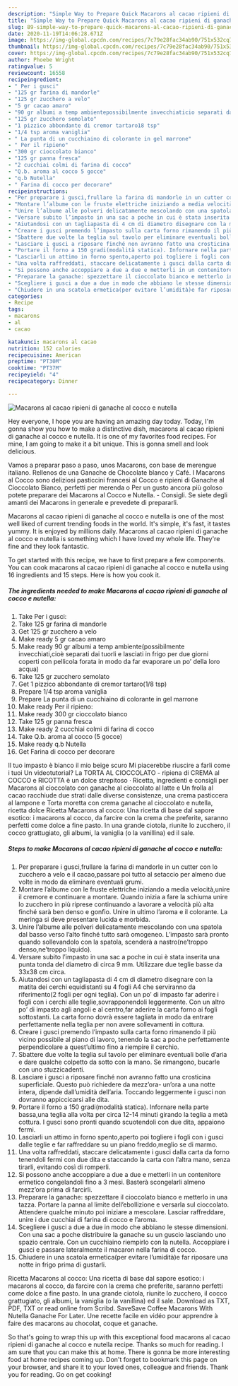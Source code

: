 ```yaml
---
description: "Simple Way to Prepare Quick Macarons al cacao ripieni di ganache al cocco e nutella"
title: "Simple Way to Prepare Quick Macarons al cacao ripieni di ganache al cocco e nutella"
slug: 89-simple-way-to-prepare-quick-macarons-al-cacao-ripieni-di-ganache-al-cocco-e-nutella
date: 2020-11-19T14:06:28.671Z
image: https://img-global.cpcdn.com/recipes/7c79e28fac34ab90/751x532cq70/macarons-al-cacao-ripieni-di-ganache-al-cocco-e-nutella-recipe-main-photo.jpg
thumbnail: https://img-global.cpcdn.com/recipes/7c79e28fac34ab90/751x532cq70/macarons-al-cacao-ripieni-di-ganache-al-cocco-e-nutella-recipe-main-photo.jpg
cover: https://img-global.cpcdn.com/recipes/7c79e28fac34ab90/751x532cq70/macarons-al-cacao-ripieni-di-ganache-al-cocco-e-nutella-recipe-main-photo.jpg
author: Phoebe Wright
ratingvalue: 5
reviewcount: 16558
recipeingredient:
- " Per i gusci"
- "125 gr farina di mandorle"
- "125 gr zucchero a velo"
- "5 gr cacao amaro"
- "90 gr albumi a temp ambientepossibilmente invecchiaticio separati dai tuorli e lasciati in frigo per due giorni coperti con pellicola forata in modo da far evaporare un po della loro acqua"
- "125 gr zucchero semolato"
- "1 pizzico abbondante di cremor tartaro18 tsp"
- "1/4 tsp aroma vaniglia"
- " La punta di un cucchiaino di colorante in gel marrone"
- " Per il ripieno"
- "300 gr cioccolato bianco"
- "125 gr panna fresca"
- "2 cucchiai colmi di farina di cocco"
- "Q.b. aroma al cocco 5 gocce"
- "q.b Nutella"
- " Farina di cocco per decorare"
recipeinstructions:
- "Per preparare i gusci,frullare la farina di mandorle in un cutter con lo zucchero a velo e il cacao,passare poi tutto al setaccio per almeno due volte in modo da eliminare eventuali grumi."
- "Montare l’albume con le fruste elettriche iniziando a media velocità,unire il cremore e continuare a montare. Quando inizia a fare la schiuma unire lo zucchero in più riprese continuando a lavorare a velocità più alta finché sarà ben denso e gonfio. Unire in ultimo l’aroma e il colorante. La meringa si deve presentare lucida e morbida."
- "Unire l’albume alle polveri delicatamente mescolando con una spatola dal basso verso l’alto finché tutto sarà omogeneo. L’impasto sarà pronto quando sollevandolo con la spatola, scenderà a nastro(ne’troppo denso,ne’troppo liquido)."
- "Versare subito l’impasto in una sac a poche in cui è stata inserita una punta tonda del diametro di circa 9 mm. Utilizzare due teglie basse da 33x38 cm circa."
- "Aiutandosi con un tagliapasta di 4 cm di diametro disegnare con la matita dei cerchi equidistanti su 4 fogli A4 che serviranno da riferimento(2 fogli per ogni teglia). Con un po’ di impasto far aderire i fogli con i cerchi alle teglie,sovrapponendoli leggermente. Con un altro po’ di impasto agli angoli e al centro,far aderire la carta forno ai fogli sottostanti. La carta forno dovrà essere tagliata in modo da entrare perfettamente nella teglia per non avere sollevamenti in cottura."
- "Creare i gusci premendo l’impasto sulla carta forno rimanendo il più vicino possibile al piano di lavoro, tenendo la sac a poche perfettamente perpendicolare a quest’ultimo fino a riempire il cerchio."
- "Sbattere due volte la teglia sul tavolo per eliminare eventuali bolle d’aria e dare qualche colpetto da sotto con la mano. Se rimangono, bucarle con uno stuzzicadenti."
- "Lasciare i gusci a riposare finché non avranno fatto una crosticina superficiale. Questo può richiedere da mezz’ora- un’ora a una notte intera, dipende dall’umidità dell’aria. Toccando leggermente i gusci non dovranno appiccicarsi alle dita."
- "Portare il forno a 150 gradi(modalità statica). Infornare nella parte bassa,una teglia alla volta per circa 12-14 minuti girando la teglia a metà cottura. I gusci sono pronti quando scuotendoli con due dita, appaiono fermi."
- "Lasciarli un attimo in forno spento,aperto poi togliere i fogli con i gusci dalle teglie e far raffreddare su un piano freddo,meglio se di marmo."
- "Una volta raffreddati, staccare delicatamente i gusci dalla carta da forno tenendoli fermi con due dita e staccando la carta con l’altra mano, senza tirarli, evitando così di romperli."
- "Si possono anche accoppiare a due a due e metterli in un contenitore ermetico congelandoli fino a 3 mesi. Basterà scongelarli almeno mezz’ora prima di farcirli."
- "Preparare la ganache: spezzettare il cioccolato bianco e metterlo in una tazza. Portare la panna al limite dell’ebollizione e versarla sul cioccolato. Attendere qualche minuto poi iniziare a mescolare. Lasciar raffreddare, unire i due cucchiai di farina di cocco e l’aroma."
- "Scegliere i gusci a due a due in modo che abbiano le stesse dimensioni. Con una sac a poche distribuire la ganache su un guscio lasciando uno spazio centrale. Con un cucchiaino riempirlo con la nutella. Accoppiare i gusci e passare lateralmente il macaron nella farina di cocco."
- "Chiudere in una scatola ermetica(per evitare l’umidità)e far riposare una notte in frigo prima di gustarli."
categories:
- Recipe
tags:
- macarons
- al
- cacao

katakunci: macarons al cacao 
nutrition: 152 calories
recipecuisine: American
preptime: "PT30M"
cooktime: "PT37M"
recipeyield: "4"
recipecategory: Dinner

---
```



![Macarons al cacao ripieni di ganache al cocco e nutella](https://img-global.cpcdn.com/recipes/7c79e28fac34ab90/751x532cq70/macarons-al-cacao-ripieni-di-ganache-al-cocco-e-nutella-recipe-main-photo.jpg)

Hey everyone, I hope you are having an amazing day today. Today, I'm gonna show you how to make a distinctive dish, macarons al cacao ripieni di ganache al cocco e nutella. It is one of my favorites food recipes. For mine, I am going to make it a bit unique. This is gonna smell and look delicious.

Vamos a preparar paso a paso, unos Macarons, con base de merengue italiano. Rellenos de una Ganache de Chocolate blanco y Café. I Macarons al Cocco sono deliziosi pasticcini francesi al Cocco e ripieni di Ganache al Cioccolato Bianco, perfetti per merenda o Per un gusto ancora più goloso potete preparare dei Macarons al Cocco e Nutella. - Consigli. Se siete degli amanti dei Macarons in generale e prevedete di prepararli.

Macarons al cacao ripieni di ganache al cocco e nutella is one of the most well liked of current trending foods in the world. It's simple, it's fast, it tastes yummy. It is enjoyed by millions daily. Macarons al cacao ripieni di ganache al cocco e nutella is something which I have loved my whole life. They're fine and they look fantastic.


To get started with this recipe, we have to first prepare a few components. You can cook macarons al cacao ripieni di ganache al cocco e nutella using 16 ingredients and 15 steps. Here is how you cook it.

<!--inarticleads1-->

##### The ingredients needed to make Macarons al cacao ripieni di ganache al cocco e nutella:

1. Take  Per i gusci:
1. Take 125 gr farina di mandorle
1. Get 125 gr zucchero a velo
1. Make ready 5 gr cacao amaro
1. Make ready 90 gr albumi a temp ambiente(possibilmente invecchiati,cioè separati dai tuorli e lasciati in frigo per due giorni coperti con pellicola forata in modo da far evaporare un po’ della loro acqua)
1. Take 125 gr zucchero semolato
1. Get 1 pizzico abbondante di cremor tartaro(1/8 tsp)
1. Prepare 1/4 tsp aroma vaniglia
1. Prepare  La punta di un cucchiaino di colorante in gel marrone
1. Make ready  Per il ripieno:
1. Make ready 300 gr cioccolato bianco
1. Take 125 gr panna fresca
1. Make ready 2 cucchiai colmi di farina di cocco
1. Take Q.b. aroma al cocco (5 gocce)
1. Make ready q.b Nutella
1. Get  Farina di cocco per decorare


Il tuo impasto è bianco il mio beige scuro Mi piacerebbe riuscire a farli come i tuoi Un videotutorial? La TORTA AL CIOCCOLATO - ripiena di CREMA al COCCO e RICOTTA è un dolce strepitoso · Ricetta, ingredienti e consigli per Macarons al cioccolato con ganache al cioccolato al latte e Un frolla al cacao racchiude due strati dalle diverse consistenze, una crema pasticcera al lampone e Torta moretta con crema ganache al cioccolato e nutella, ricetta dolce Ricetta Macarons al cocco: Una ricetta di base dal sapore esotico: i macarons al cocco, da farcire con la crema che preferite, saranno perfetti come dolce a fine pasto. In una grande ciotola, riunite lo zucchero, il cocco grattugiato, gli albumi, la vaniglia (o la vanillina) ed il sale. 

<!--inarticleads2-->

##### Steps to make Macarons al cacao ripieni di ganache al cocco e nutella:

1. Per preparare i gusci,frullare la farina di mandorle in un cutter con lo zucchero a velo e il cacao,passare poi tutto al setaccio per almeno due volte in modo da eliminare eventuali grumi.
1. Montare l’albume con le fruste elettriche iniziando a media velocità,unire il cremore e continuare a montare. Quando inizia a fare la schiuma unire lo zucchero in più riprese continuando a lavorare a velocità più alta finché sarà ben denso e gonfio. Unire in ultimo l’aroma e il colorante. La meringa si deve presentare lucida e morbida.
1. Unire l’albume alle polveri delicatamente mescolando con una spatola dal basso verso l’alto finché tutto sarà omogeneo. L’impasto sarà pronto quando sollevandolo con la spatola, scenderà a nastro(ne’troppo denso,ne’troppo liquido).
1. Versare subito l’impasto in una sac a poche in cui è stata inserita una punta tonda del diametro di circa 9 mm. Utilizzare due teglie basse da 33x38 cm circa.
1. Aiutandosi con un tagliapasta di 4 cm di diametro disegnare con la matita dei cerchi equidistanti su 4 fogli A4 che serviranno da riferimento(2 fogli per ogni teglia). Con un po’ di impasto far aderire i fogli con i cerchi alle teglie,sovrapponendoli leggermente. Con un altro po’ di impasto agli angoli e al centro,far aderire la carta forno ai fogli sottostanti. La carta forno dovrà essere tagliata in modo da entrare perfettamente nella teglia per non avere sollevamenti in cottura.
1. Creare i gusci premendo l’impasto sulla carta forno rimanendo il più vicino possibile al piano di lavoro, tenendo la sac a poche perfettamente perpendicolare a quest’ultimo fino a riempire il cerchio.
1. Sbattere due volte la teglia sul tavolo per eliminare eventuali bolle d’aria e dare qualche colpetto da sotto con la mano. Se rimangono, bucarle con uno stuzzicadenti.
1. Lasciare i gusci a riposare finché non avranno fatto una crosticina superficiale. Questo può richiedere da mezz’ora- un’ora a una notte intera, dipende dall’umidità dell’aria. Toccando leggermente i gusci non dovranno appiccicarsi alle dita.
1. Portare il forno a 150 gradi(modalità statica). Infornare nella parte bassa,una teglia alla volta per circa 12-14 minuti girando la teglia a metà cottura. I gusci sono pronti quando scuotendoli con due dita, appaiono fermi.
1. Lasciarli un attimo in forno spento,aperto poi togliere i fogli con i gusci dalle teglie e far raffreddare su un piano freddo,meglio se di marmo.
1. Una volta raffreddati, staccare delicatamente i gusci dalla carta da forno tenendoli fermi con due dita e staccando la carta con l’altra mano, senza tirarli, evitando così di romperli.
1. Si possono anche accoppiare a due a due e metterli in un contenitore ermetico congelandoli fino a 3 mesi. Basterà scongelarli almeno mezz’ora prima di farcirli.
1. Preparare la ganache: spezzettare il cioccolato bianco e metterlo in una tazza. Portare la panna al limite dell’ebollizione e versarla sul cioccolato. Attendere qualche minuto poi iniziare a mescolare. Lasciar raffreddare, unire i due cucchiai di farina di cocco e l’aroma.
1. Scegliere i gusci a due a due in modo che abbiano le stesse dimensioni. Con una sac a poche distribuire la ganache su un guscio lasciando uno spazio centrale. Con un cucchiaino riempirlo con la nutella. Accoppiare i gusci e passare lateralmente il macaron nella farina di cocco.
1. Chiudere in una scatola ermetica(per evitare l’umidità)e far riposare una notte in frigo prima di gustarli.


Ricetta Macarons al cocco: Una ricetta di base dal sapore esotico: i macarons al cocco, da farcire con la crema che preferite, saranno perfetti come dolce a fine pasto. In una grande ciotola, riunite lo zucchero, il cocco grattugiato, gli albumi, la vaniglia (o la vanillina) ed il sale. Download as TXT, PDF, TXT or read online from Scribd. SaveSave Coffee Macarons With Nutella Ganache For Later. Une recette facile en vidéo pour apprendre à faire des macarons au chocolat, coque et ganache. 

So that's going to wrap this up with this exceptional food macarons al cacao ripieni di ganache al cocco e nutella recipe. Thanks so much for reading. I am sure that you can make this at home. There is gonna be more interesting food at home recipes coming up. Don't forget to bookmark this page on your browser, and share it to your loved ones, colleague and friends. Thank you for reading. Go on get cooking!
